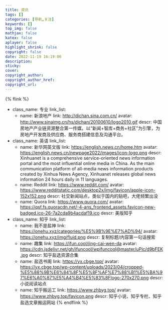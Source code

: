 ```yaml
---
title: 资讯
tags: []
categories: [导航,关注]
keywords: []
top_img: false
mathjax: false
katex: false
aplayer: false
highlight_shrink: false
copyright: false
date: 2022-11-19 16:19:00
description:
sticky:
cover:
copyright_author:
copyright_author_href:
copyright_url:
---
```


{% flink %}
- class_name: 专业
  link_list:
    - name: 新浪地产
      link: http://dichan.sina.com.cn/
      avatar: http://www.sinaimg.cn/hs/dichan/20100610/logo2010.gif
      descr: 中国房地产产业链资源整合第一传媒。以“新闻+智库+商务+社区”为引擎，为房地产开发商及供应商、服务商搭建信息及沟通平台。
- class_name: 英语
  link_list:
    - name: 新华网英文版
      link: https://english.news.cn/home.htm
      avatar: https://english.news.cn/newpage2022/images/icon-logo.png
      descr: Xinhuanet is a comprehensive service-oriented news information portal and the most influential online media in China. As the main communication platform of all-media news information products created by Xinhua News Agency, Xinhuanet releases global news information 24 hours daily in 11 languages. 
    - name: Reddit
      link: https://www.reddit.com/
      avatar: https://www.redditstatic.com/desktop2x/img/favicon/apple-icon-152x152.png
      descr: 社交新闻站点，类似于国内的贴吧，大佬频繁出没
    - name: Quora
      link: https://www.quora.com/
      avatar: https://qsf.fs.quoracdn.net/-4-ans_frontend_assets.favicon-new-badged.ico-26-7a2cda9b4acdaf19.ico
      descr: 美版知乎
- class_name: 知乎
  link_list:
    - name: 我不是盐神
      link: https://onehu.xyz/categories/%E5%9B%9E%E7%AD%94/
      avatar: https://onehu.xyz/img/fluid.png
      descr: 复制标题/内容第一句话搜索
    - name: 趣集
      link: https://ifun.cool/jing-cai-wen-da
      avatar: https://cdn.jsdelivr.net/gh/ifuncool/wpifuncool@master/uPic/d9bFEK.jpg
      descr: 知乎盐选资源合集
    - name: 盐选书阁
      link: https://yx.cbge.top/
      avatar: https://yx.cbge.top/wp-content/uploads/2023/04/cropped-%E5%88%9B%E6%84%8F%E5%8F%AF%E7%88%B1%E5%BA%97%E6%A0%87%E5%A4%B4%E5%83%8Flogo-270x270.png
      descr: 小说阅读站点
    - name: 知乎搬运工
      link: https://www.zhbyg.top/
      avatar: https://www.zhbyg.top/favicon.png
      descr: 知乎小说、知乎专栏、知乎盐选文章搬运网站
{% endflink %}

